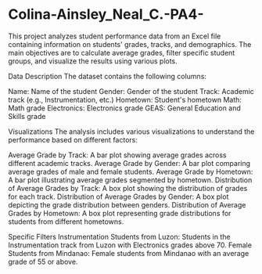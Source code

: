 # Colina-Ainsley_Neal_C.-PA4-
This project analyzes student performance data from an Excel file containing information on students' grades, tracks, and demographics. The main objectives are to calculate average grades, filter specific student groups, and visualize the results using various plots.

  Data Description
The dataset contains the following columns:

Name: Name of the student
Gender: Gender of the student
Track: Academic track (e.g., Instrumentation, etc.)
Hometown: Student's hometown
Math: Math grade
Electronics: Electronics grade
GEAS: General Education and Skills grade

  Visualizations
The analysis includes various visualizations to understand the performance based on different factors:

Average Grade by Track: A bar plot showing average grades across different academic tracks.
Average Grade by Gender: A bar plot comparing average grades of male and female students.
Average Grade by Hometown: A bar plot illustrating average grades segmented by hometown.
Distribution of Average Grades by Track: A box plot showing the distribution of grades for each track.
Distribution of Average Grades by Gender: A box plot depicting the grade distribution between genders.
Distribution of Average Grades by Hometown: A box plot representing grade distributions for students from different hometowns.

Specific Filters
Instrumentation Students from Luzon: Students in the Instrumentation track from Luzon with Electronics grades above 70.
Female Students from Mindanao: Female students from Mindanao with an average grade of 55 or above.
